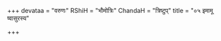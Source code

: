 +++
devataa = "वरुणः"
RShiH = "भौमोत्रिः"
ChandaH = "त्रिष्टुप्"
title = "०५ इमामू ष्वासुरस्य"

+++
